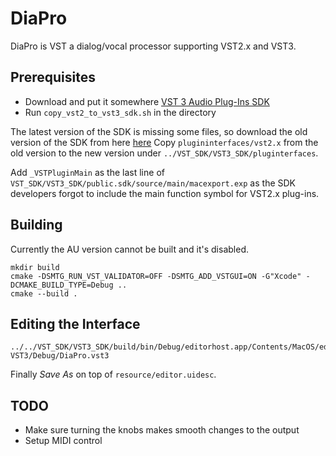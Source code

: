 DiaPro
======

DiaPro is VST a dialog/vocal processor supporting VST2.x and VST3.

Prerequisites
-------------

- Download and put it somewhere [VST 3 Audio Plug-Ins SDK](https://www.steinberg.net/en/company/developers.html)
- Run `copy_vst2_to_vst3_sdk.sh` in the directory

The latest version of the SDK is missing some files, so download the old version
of the SDK from here [here](https://www.steinberg.net/sdk_downloads/vstsdk366_27_06_2016_build_61.zip)
Copy `plugininterfaces/vst2.x` from the old version to the new version under
`../VST_SDK/VST3_SDK/pluginterfaces`.

Add  `_VSTPluginMain` as the last line of `VST_SDK/VST3_SDK/public.sdk/source/main/macexport.exp`
as the SDK developers forgot to include the main function symbol for VST2.x plug-ins.

Building
--------

Currently the AU version cannot be built and it's disabled.

```
mkdir build
cmake -DSMTG_RUN_VST_VALIDATOR=OFF -DSMTG_ADD_VSTGUI=ON -G"Xcode" -DCMAKE_BUILD_TYPE=Debug ..
cmake --build .
```

Editing the Interface
---------------------

```
../../VST_SDK/VST3_SDK/build/bin/Debug/editorhost.app/Contents/MacOS/editorhost VST3/Debug/DiaPro.vst3
```

Finally *Save As* on top of `resource/editor.uidesc`.

TODO
----

- Make sure turning the knobs makes smooth changes to the output
- Setup MIDI control
